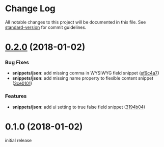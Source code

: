 # Change Log

All notable changes to this project will be documented in this file. See [standard-version](https://github.com/conventional-changelog/standard-version) for commit guidelines.

<a name="0.2.0"></a>
# [0.2.0](https://github.com/flyntwp/flynt-vscode-snippets/compare/v0.1.0...v0.2.0) (2018-01-02)


### Bug Fixes

* **snippets/json:** add missing comma in WYSIWYG field snippet ([ef9c4a7](https://github.com/flyntwp/flynt-vscode-snippets/commit/ef9c4a7))
* **snippets/json:** add missing name property to flexible content snippet ([3ce0101](https://github.com/flyntwp/flynt-vscode-snippets/commit/3ce0101))


### Features

* **snippets/json:** add ui setting to true false field snippet ([3194b04](https://github.com/flyntwp/flynt-vscode-snippets/commit/3194b04))



<a name="0.1.0"></a>
# 0.1.0 (2018-01-02)

initial release
